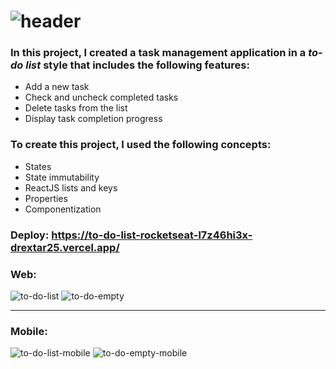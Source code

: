 # ![header](https://user-images.githubusercontent.com/108102331/225453381-bf00dc12-4666-49e5-a658-5ea408a3944c.png)


### In this project, I created a task management application in a *to-do list* style that includes the following features:

- Add a new task 
- Check and uncheck completed tasks 
- Delete tasks from the list 
- Display task completion progress 

### To create this project, I used the following concepts:

- States 
- State immutability 
- ReactJS lists and keys 
- Properties 
- Componentization 

### Deploy: https://to-do-list-rocketseat-l7z46hi3x-drextar25.vercel.app/

### Web:

![to-do-list](https://user-images.githubusercontent.com/108102331/225452258-e39c51ed-01dd-4bbc-9b6b-b1c1de16c175.png) ![to-do-empty](https://user-images.githubusercontent.com/108102331/225452255-00fdcf35-835b-4cba-bd2f-99198c79d7bd.png)

***

### Mobile:

![to-do-list-mobile](https://user-images.githubusercontent.com/108102331/225452260-657a1793-4e32-4d99-8423-e1e5ee2d848e.png) ![to-do-empty-mobile](https://user-images.githubusercontent.com/108102331/225452256-b609f42c-3e86-4ae3-80f4-5075e7868c9d.png)

